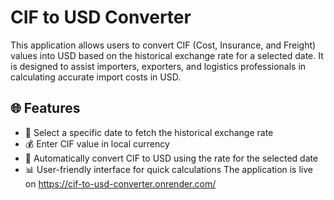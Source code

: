 # CIF to USD Converter

This application allows users to convert CIF (Cost, Insurance, and Freight) values into USD based on the historical exchange rate for a selected date. It is designed to assist importers, exporters, and logistics professionals in calculating accurate import costs in USD.

## 🌐 Features

- 🔎 Select a specific date to fetch the historical exchange rate
- 💰 Enter CIF value in local currency
- 🔄 Automatically convert CIF to USD using the rate for the selected date
- 📊 User-friendly interface for quick calculations
The application is live on 
https://cif-to-usd-converter.onrender.com/
